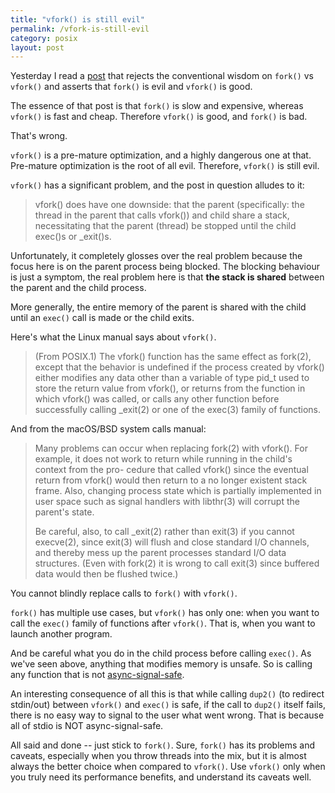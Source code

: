 ```yaml
---
title: "vfork() is still evil"
permalink: /vfork-is-still-evil
category: posix
layout: post
---
```


Yesterday I read a
[post](https://gist.github.com/nicowilliams/a8a07b0fc75df05f684c23c18d7db234)
that rejects the conventional wisdom on `fork()` vs `vfork()` and asserts that
`fork()` is evil and `vfork()` is good.

The essence of that post is that `fork()` is slow and expensive, whereas
`vfork()` is fast and cheap. Therefore `vfork()` is good, and `fork()` is bad.

That's wrong.

`vfork()` is a pre-mature optimization, and a highly dangerous one at
that. Pre-mature optimization is the root of all evil. Therefore, `vfork()` is
still evil.

`vfork()` has a significant problem, and the post in question alludes to it:

> vfork() does have one downside: that the parent (specifically: the thread in
> the parent that calls vfork()) and child share a stack, necessitating that the
> parent (thread) be stopped until the child exec()s or _exit()s.

Unfortunately, it completely glosses over the real problem because the focus
here is on the parent process being blocked. The blocking behaviour is just a
symptom, the real problem here is that **the stack is shared** between the
parent and the child process.

More generally, the entire memory of the parent is shared with the child until
an `exec()` call is made or the child exits.

Here's what the Linux manual says about `vfork()`.

> (From POSIX.1) The vfork() function has the same effect as fork(2), except
> that the behavior is undefined if the process created by vfork() either
> modifies any data other than a variable of type pid_t used to store the return
> value from vfork(), or returns from the function in which vfork() was called,
> or calls any other function before successfully calling _exit(2) or one of the
> exec(3) family of functions.

And from the macOS/BSD system calls manual:

> Many problems can occur when replacing fork(2) with vfork().  For example, it
> does not work to return while running in the child's context from the pro-
> cedure that called vfork() since the eventual return from vfork() would then
> return to a no longer existent stack frame.  Also, changing process state
> which is partially implemented in user space such as signal handlers with
> libthr(3) will corrupt the parent's state.
>
> Be careful, also, to call _exit(2) rather than exit(3) if you cannot
> execve(2), since exit(3) will flush and close standard I/O channels, and
> thereby mess up the parent processes standard I/O data structures.  (Even with
> fork(2) it is wrong to call exit(3) since buffered data would then be flushed
> twice.)

You cannot blindly replace calls to `fork()` with `vfork()`.

`fork()` has multiple use cases, but `vfork()` has only one: when you want to
call the `exec()` family of functions after `vfork()`. That is, when you want to
launch another program.

And be careful what you do in the child process before calling `exec()`. As
we've seen above, anything that modifies memory is unsafe. So is calling any
function that is not
[async-signal-safe](https://man7.org/linux/man-pages/man7/signal-safety.7.html).

An interesting consequence of all this is that while calling `dup2()` (to
redirect stdin/out) between `vfork()` and `exec()` is safe, if the call to
`dup2()` itself fails, there is no easy way to signal to the user what went
wrong. That is because all of stdio is NOT async-signal-safe.

All said and done -- just stick to `fork()`. Sure, `fork()` has its problems and
caveats, especially when you throw threads into the mix, but it is almost always
the better choice when compared to `vfork()`. Use `vfork()` only when you truly
need its performance benefits, and understand its caveats well.
